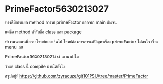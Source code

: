 # PrimeFactor5630213027

ทางดีมีการแยก method การหา primeFactor ออกจาก main ชัดเจน

แต่ชื่อ method ซำ้กับชื่อ class และ package

ทำงานนอกเหนือจากโจทย์เยอะเกินไป โจทย์ต้องการการแก้ปัญหาเรื่อง primeFactor ไม่สนใจ เรื่อง menu เลย

PrimeFactor5630213027.txt เอามาทำไม

ว่าแต่ class นี้ compile ผ่านได้ยังไง

สรุปอยู่ที่ https://github.com/zyracuze/git101PSU/tree/master/PrimeFactor
